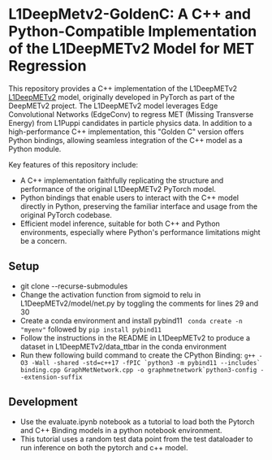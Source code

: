 # L1DeepMetv2-GoldenC: A C++ and Python-Compatible Implementation of the L1DeepMETv2 Model for MET Regression
This repository provides a C++ implementation of the L1DeepMETv2 [L1DeepMETv2](https://github.com/DeepMETv2/L1DeepMETv2/tree/3f6ea5777704cfe7ed64f847f9be8735594484cc) model, originally developed in PyTorch as part of the DeepMETv2 project. The L1DeepMETv2 model leverages Edge Convolutional Networks (EdgeConv) to regress MET (Missing Transverse Energy) from L1Puppi candidates in particle physics data. In addition to a high-performance C++ implementation, this "Golden C" version offers Python bindings, allowing seamless integration of the C++ model as a Python module.

Key features of this repository include:

- A C++ implementation faithfully replicating the structure and performance of the original L1DeepMETv2 PyTorch model.
- Python bindings that enable users to interact with the C++ model directly in Python, preserving the familiar interface and usage from the original PyTorch codebase.
- Efficient model inference, suitable for both C++ and Python environments, especially where Python's performance limitations might be a concern.

## Setup
- git clone --recurse-submodules <this-repository-url>
- Change the activation function from sigmoid to relu in L1DeepMETv2/model/net.py by toggling the comments for lines 29 and 30
- Create a conda environment and install pybind11 ``` conda create -n "myenv"``` followed by ```pip install pybind11```
- Follow the instructions in the README in L1DeepMETv2 to produce a dataset in L1DeepMETv2/data_ttbar in the conda environment
- Run thew following build command to create the CPython Binding: ```g++ -O3 -Wall -shared -std=c++17 -fPIC `python3 -m pybind11 --includes` binding.cpp GraphMetNetwork.cpp -o graphmetnetwork`python3-config --extension-suffix```

## Development
- Use the evaluate.ipynb notebook as a tutorial to load both the Pytorch and C++ Binding models in a python notebook environment. 
- This tutorial uses a random test data point from the test dataloader to run inference on both the pytorch and c++ model.
